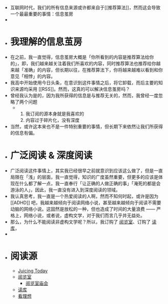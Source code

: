 - 互联网时代，我们的所有信息来源或许都来自于[[推荐算法]]，然而这会导致一个最最重要的事情：信息茧房
-
- # 我理解的信息茧房
- 在之前，我一直觉得，信息茧房大概是「你所看到的内容是推荐算法给你的」，即，我们越来越关注着我们所喜欢的内容，同时推荐算法也推荐给你越来越「准确」的内容，但长期以往，在推荐算法下，你将越来越难以看到和你意见「相悖」的内容。
- 我高中开始使用今日头条，在意识到这件事情之后，将它卸载，而后主要的知识来源均采用 [[RSS]]。然而，这真的可以解决信息茧房吗？
- 曾经我认为是的，因为我所获得的信息是与推荐无关的，然而，我曾经一度忽略了两个问题
	- 1. 我订阅的源本身就是我喜欢的
	  2. 内容过于碎片化，没有深度
- 当然，或许这本来也不是一件特别重要的事情，但长期下来依然让我们所获得的信息有偏。
- # 广泛阅读 & 深度阅读
- 广泛阅读这件事情上，其实我已经很早之前就意识到应该这么做了，但是一直局限在「浅」的层面，我一直觉得，知识的广度虽然重要，但更多的应该是体现在什么都了解一点，我一直奉行「让正确的人做正确的事」「淹死的都是会游泳的人」，因此，我一直没有进入到深度阅读的领域。
- 我认真思考，我一直是一个热爱阅读的人啊，然而不知何时起，或许是因为 [[ADHD]] 吧，我越来越倾向于阅读网络小说，甚至越来越倾向于阅读不需要动脑的网络小说。这固然是放松的一种，但也造成了时间的大量浪费 —— 严格上，网络小说，或者说，虚构文学，对于我们而言几乎并无益处。
- 那么，为什么不能阅读非虚构文学呢？所以，我订购了 [阅览室](https://read.land/)、订购了 [读库](https://www.duku.cn/)，
-
- # 阅读源
	- [Juicing Today](https://juicing.today/)
	- [阅览室](https://read.land/)
		- [阅览室庙会](https://readland.substack.com/p/401)
	- [读库](https://www.duku.cn/)
	- [看理想](https://www.vistopia.com.cn/)